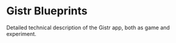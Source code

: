 Gistr Blueprints
================

Detailed technical description of the Gistr app, both as game and experiment.
